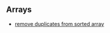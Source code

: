 ## Arrays
- [remove duplicates from sorted array](https://leetcode.com/problems/remove-duplicates-from-sorted-array/)
